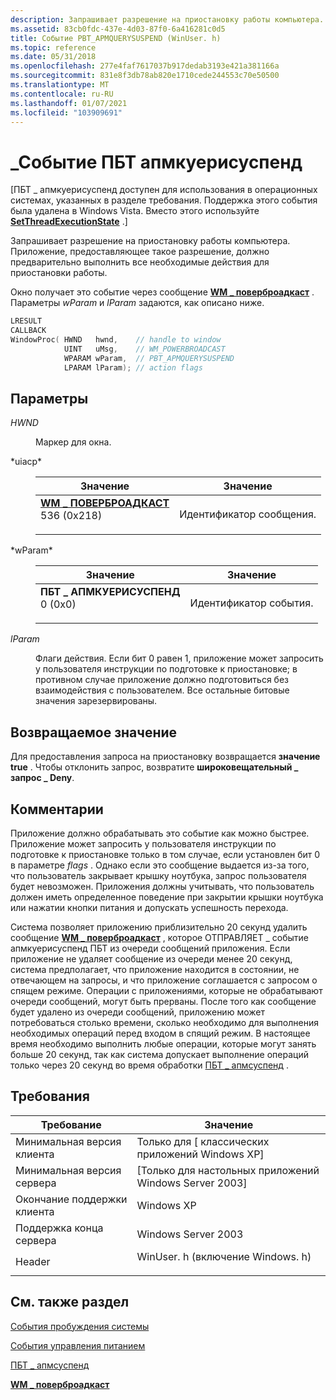 ```yaml
---
description: Запрашивает разрешение на приостановку работы компьютера. Приложение, предоставляющее такое разрешение, должно предварительно выполнить все необходимые действия для приостановки работы.
ms.assetid: 83cb0fdc-437e-4d03-87f0-6a416281c0d5
title: Событие PBT_APMQUERYSUSPEND (WinUser. h)
ms.topic: reference
ms.date: 05/31/2018
ms.openlocfilehash: 277e4faf7617037b917dedab3193e421a381166a
ms.sourcegitcommit: 831e8f3db78ab820e1710cede244553c70e50500
ms.translationtype: MT
ms.contentlocale: ru-RU
ms.lasthandoff: 01/07/2021
ms.locfileid: "103909691"
---
```

# <a name="pbt_apmquerysuspend-event"></a>\_Событие ПБТ апмкуерисуспенд

\[ПБТ \_ апмкуерисуспенд доступен для использования в операционных системах, указанных в разделе требования. Поддержка этого события была удалена в Windows Vista. Вместо этого используйте [**SetThreadExecutionState**](/windows/desktop/api/Winbase/nf-winbase-setthreadexecutionstate) .\]

Запрашивает разрешение на приостановку работы компьютера. Приложение, предоставляющее такое разрешение, должно предварительно выполнить все необходимые действия для приостановки работы.

Окно получает это событие через сообщение [**WM \_ поверброадкаст**](wm-powerbroadcast.md) . Параметры *wParam* и *lParam* задаются, как описано ниже.


```C++
LRESULT 
CALLBACK 
WindowProc( HWND   hwnd,    // handle to window
            UINT   uMsg,    // WM_POWERBROADCAST
            WPARAM wParam,  // PBT_APMQUERYSUSPEND
            LPARAM lParam); // action flags
```



## <a name="parameters"></a>Параметры

<dl> <dt>

*HWND* 
</dt> <dd>

Маркер для окна.

</dd> <dt>*uiacp*</dt> <dd> 

| Значение                                                                                                                                                                                                                                                                   | Значение                        |
|-------------------------------------------------------------------------------------------------------------------------------------------------------------------------------------------------------------------------------------------------------------------------|--------------------------------|
| <span id="WM_POWERBROADCAST"></span><span id="wm_powerbroadcast"></span><dl> <dt>**[**WM \_ ПОВЕРБРОАДКАСТ**](wm-powerbroadcast.md)**</dt> <dt>536 (0x218)</dt> </dl> | Идентификатор сообщения.<br/> |



 

</dd> <dt>*wParam*</dt> <dd> 

| Значение                                                                                                                                                                                                                                        | Значение                      |
|----------------------------------------------------------------------------------------------------------------------------------------------------------------------------------------------------------------------------------------------|------------------------------|
| <span id="PBT_APMQUERYSUSPEND"></span><span id="pbt_apmquerysuspend"></span><dl> <dt>**ПБТ \_ АПМКУЕРИСУСПЕНД**</dt> <dt>0 (0x0)</dt> </dl> | Идентификатор события.<br/> |



 

</dd> <dt>

*lParam* 
</dt> <dd>

Флаги действия. Если бит 0 равен 1, приложение может запросить у пользователя инструкции по подготовке к приостановке; в противном случае приложение должно подготовиться без взаимодействия с пользователем. Все остальные битовые значения зарезервированы.

</dd> </dl>

## <a name="return-value"></a>Возвращаемое значение

Для предоставления запроса на приостановку возвращается **значение true** . Чтобы отклонить запрос, возвратите **широковещательный \_ запрос \_ Deny**.

## <a name="remarks"></a>Комментарии

Приложение должно обрабатывать это событие как можно быстрее. Приложение может запросить у пользователя инструкции по подготовке к приостановке только в том случае, если установлен бит 0 в параметре *flags* . Однако если это сообщение выдается из-за того, что пользователь закрывает крышку ноутбука, запрос пользователя будет невозможен. Приложения должны учитывать, что пользователь должен иметь определенное поведение при закрытии крышки ноутбука или нажатии кнопки питания и допускать успешность перехода.

Система позволяет приложению приблизительно 20 секунд удалить сообщение [**WM \_ поверброадкаст**](wm-powerbroadcast.md) , которое ОТПРАВЛЯЕТ \_ событие апмкуерисуспенд ПБТ из очереди сообщений приложения. Если приложение не удаляет сообщение из очереди менее 20 секунд, система предполагает, что приложение находится в состоянии, не отвечающем на запросы, и что приложение соглашается с запросом о спящем режиме. Операции с приложениями, которые не обрабатывают очереди сообщений, могут быть прерваны. После того как сообщение будет удалено из очереди сообщений, приложению может потребоваться столько времени, сколько необходимо для выполнения необходимых операций перед входом в спящий режим. В настоящее время необходимо выполнить любые операции, которые могут занять больше 20 секунд, так как система допускает выполнение операций только через 20 секунд во время обработки [ПБТ \_ апмсуспенд](pbt-apmsuspend.md) .

## <a name="requirements"></a>Требования



| Требование | Значение |
|-------------------------------------|----------------------------------------------------------------------------------------------------------|
| Минимальная версия клиента<br/> | Только для \[ классических приложений Windows XP\]<br/>                                                              |
| Минимальная версия сервера<br/> | \[Только для настольных приложений Windows Server 2003\]<br/>                                                     |
| Окончание поддержки клиента<br/>    | Windows XP<br/>                                                                                    |
| Поддержка конца сервера<br/>    | Windows Server 2003<br/>                                                                           |
| Header<br/>                   | <dl> <dt>WinUser. h (включение Windows. h)</dt> </dl> |



## <a name="see-also"></a>См. также раздел

<dl> <dt>

[События пробуждения системы](system-wake-up-events.md)
</dt> <dt>

[События управления питанием](power-management-events.md)
</dt> <dt>

[ПБТ \_ апмсуспенд](pbt-apmsuspend.md)
</dt> <dt>

[**WM \_ поверброадкаст**](wm-powerbroadcast.md)
</dt> </dl>

 

 




